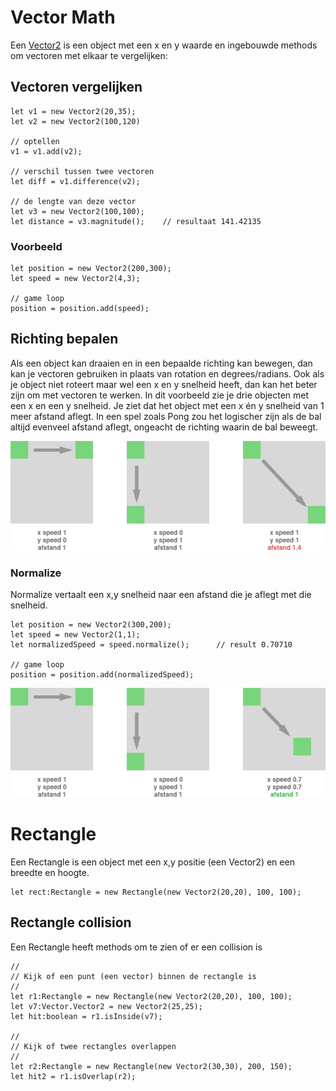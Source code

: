 # Vector Math
Een [Vector2](./vector2.ts) is een object met een x en y waarde en ingebouwde methods om vectoren met elkaar te vergelijken:

## Vectoren vergelijken
```
let v1 = new Vector2(20,35);
let v2 = new Vector2(100,120)

// optellen
v1 = v1.add(v2);

// verschil tussen twee vectoren
let diff = v1.difference(v2);

// de lengte van deze vector
let v3 = new Vector2(100,100);
let distance = v3.magnitude();    // resultaat 141.42135
```

### Voorbeeld
```
let position = new Vector2(200,300);
let speed = new Vector2(4,3);

// game loop
position = position.add(speed);
```

## Richting bepalen
Als een object kan draaien en in een bepaalde richting kan bewegen, dan kan je vectoren gebruiken in plaats van rotation en degrees/radians. Ook als je object niet roteert maar wel een x en y snelheid heeft, dan kan het beter zijn om met vectoren te werken. In dit voorbeeld zie je drie objecten met een x en een y snelheid. Je ziet dat het object met een x én y snelheid van 1 meer afstand aflegt. In een spel zoals Pong zou het logischer zijn als de bal altijd evenveel afstand aflegt, ongeacht de richting waarin de bal beweegt.

![Vector](../../docs/images/vector1.png "Vector")

### Normalize
Normalize vertaalt een x,y snelheid naar een afstand die je aflegt met die snelheid.
```
let position = new Vector2(300,200);
let speed = new Vector2(1,1);
let normalizedSpeed = speed.normalize();      // result 0.70710

// game loop
position = position.add(normalizedSpeed);
```

![Vector](../../docs/images/vector2.png "Vector")

# Rectangle 
Een Rectangle is een object met een x,y positie (een Vector2) en een breedte en hoogte.
```
let rect:Rectangle = new Rectangle(new Vector2(20,20), 100, 100);
```

## Rectangle collision
Een Rectangle heeft methods om te zien of er een collision is
```
//
// Kijk of een punt (een vector) binnen de rectangle is
//
let r1:Rectangle = new Rectangle(new Vector2(20,20), 100, 100);
let v7:Vector.Vector2 = new Vector2(25,25);
let hit:boolean = r1.isInside(v7);

//
// Kijk of twee rectangles overlappen
//
let r2:Rectangle = new Rectangle(new Vector2(30,30), 200, 150);
let hit2 = r1.isOverlap(r2);
```
